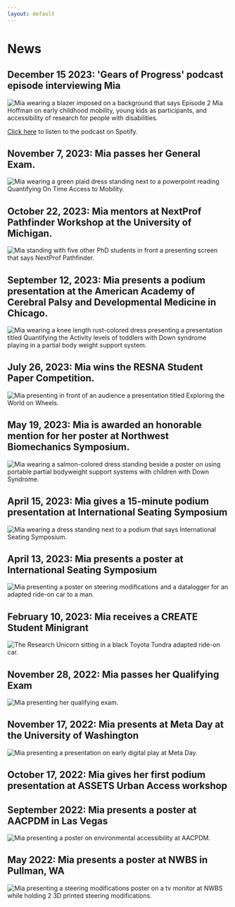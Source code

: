 ```yaml
---
layout: default
---
```


# News

## December 15 2023: 'Gears of Progress' podcast episode interviewing Mia
<img class="inline-picture" src="photos/Episode 2 Cover.png" alt = "Mia wearing a blazer imposed on a background that says Episode 2 Mia Hoffman on early childhood mobility, young kids as participants, and accessibility of research for people with disabilities.">

[Click here](https://open.spotify.com/episode/5kkFQaIhczc4ACfuEEovBu?si=10dc61ca4bdf4b05) to listen to the podcast on Spotify.

## November 7, 2023: Mia passes her General Exam.
<img class="inline-picture" src="photos/Mia-GeneralExam-2023.jpg" alt = "Mia wearing a green plaid dress standing next to a powerpoint reading Quantifying On Time Access to Mobility.">

## October 22, 2023: Mia mentors at NextProf Pathfinder Workshop at the University of Michigan.
<img class="inline-picture" src="photos/Mia-NextProf-2023.jpg" alt = "Mia standing with five other PhD students in front a presenting screen that says NextProf Pathfinder.">

## September 12, 2023: Mia presents a podium presentation at the American Academy of Cerebral Palsy and Developmental Medicine in Chicago.
<img class="inline-picture" src="photos/Mia-AACPDM-2023.jpg" alt = "Mia wearing a knee length rust-colored dress presenting a presentation titled Quantifying the Activity levels of toddlers with Down syndrome playing in a partial body weight support system.">

## July 26, 2023: Mia wins the RESNA Student Paper Competition.
<img class="inline-picture" src="photos/Mia-RESNA-2023.JPG" alt = "Mia presenting in front of an audience a presentation titled Exploring the World on Wheels.">

## May 19, 2023: Mia is awarded an honorable mention for her poster at Northwest Biomechanics Symposium.
<img class="inline-picture" src="photos/NWBS-Presentation-2023.jpg" alt = "Mia wearing a salmon-colored dress standing beside a poster on using portable partial bodyweight support systems with children with Down Syndrome.">

## April 15, 2023: Mia gives a 15-minute podium presentation at International Seating Symposium
<img class="inline-picture" src="photos/ISS-Podium-Presentation-2023.jpg" alt = "Mia wearing a dress standing next to a podium that says International Seating Symposium.">

## April 13, 2023: Mia presents a poster at International Seating Symposium
<img class="inline-picture" src="photos/ISS-Poster-Presentation-2023.jpg" alt = "Mia presenting a poster on steering modifications and a datalogger for an adapted ride-on car to a man.">

## February 10, 2023: Mia receives a CREATE Student Minigrant
<img class="inline-picture" src="photos/ROC1.JPEG" alt = "The Research Unicorn sitting in a black Toyota Tundra adapted ride-on car.">

## November 28, 2022: Mia passes her Qualifying Exam
<img class="inline-picture" src="photos/Mia-Qualifying-Exam.JPG" alt = "Mia presenting her qualifying exam.">

## November 17, 2022: Mia presents at Meta Day at the University of Washington
<img class="inline-picture" src="photos/Meta-Day-2022.JPEG" alt = "Mia presenting a presentation on early digital play at Meta Day.">

## October 17, 2022: Mia gives her first podium presentation at ASSETS Urban Access workshop

## September 2022: Mia presents a poster at AACPDM in Las Vegas
<img class="inline-picture" src="photos/AACPDM-Presentation-Sep-2022.jpeg" alt = "Mia presenting a poster on environmental accessibility at AACPDM.">

## May 2022: Mia presents a poster at NWBS in Pullman, WA
<img class="inline-picture" src="photos/NWBS-Presentation-May-2022.jpeg" alt = "Mia presenting a steering modifications poster on a tv monitor at NWBS while holding 2 3D printed steering modifications.">
